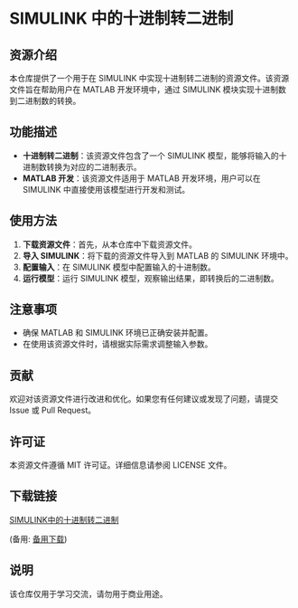 # SIMULINK 中的十进制转二进制

## 资源介绍

本仓库提供了一个用于在 SIMULINK 中实现十进制转二进制的资源文件。该资源文件旨在帮助用户在 MATLAB 开发环境中，通过 SIMULINK 模块实现十进制数到二进制数的转换。

## 功能描述

- **十进制转二进制**：该资源文件包含了一个 SIMULINK 模型，能够将输入的十进制数转换为对应的二进制表示。
- **MATLAB 开发**：该资源文件适用于 MATLAB 开发环境，用户可以在 SIMULINK 中直接使用该模型进行开发和测试。

## 使用方法

1. **下载资源文件**：首先，从本仓库中下载资源文件。
2. **导入 SIMULINK**：将下载的资源文件导入到 MATLAB 的 SIMULINK 环境中。
3. **配置输入**：在 SIMULINK 模型中配置输入的十进制数。
4. **运行模型**：运行 SIMULINK 模型，观察输出结果，即转换后的二进制数。

## 注意事项

- 确保 MATLAB 和 SIMULINK 环境已正确安装并配置。
- 在使用该资源文件时，请根据实际需求调整输入参数。

## 贡献

欢迎对该资源文件进行改进和优化。如果您有任何建议或发现了问题，请提交 Issue 或 Pull Request。

## 许可证

本资源文件遵循 MIT 许可证。详细信息请参阅 LICENSE 文件。

## 下载链接
[SIMULINK中的十进制转二进制](https://pan.quark.cn/s/15102d5e5490) 

(备用: [备用下载](https://pan.baidu.com/s/1V3Y8O9gBjunaUFOTFz7KFg?pwd=1234))

## 说明

该仓库仅用于学习交流，请勿用于商业用途。
